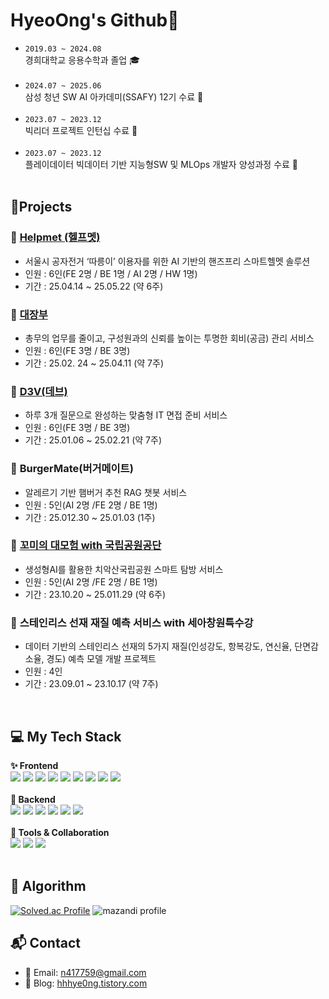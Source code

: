# HyeoOng's Github🤍

- `2019.03 ~ 2024.08` <br> 경희대학교 응용수학과 졸업 🎓<br><br>
- `2024.07 ~ 2025.06` <br> 삼성 청년 SW AI 아카데미(SSAFY) 12기 수료 🩵 <br><br>
- `2023.07 ~ 2023.12` <br> 빅리더 프로젝트 인턴십 수료 💚 <br><br>
- `2023.07 ~ 2023.12` <br> 플레이데이터 빅데이터 기반 지능형SW 및 MLOps 개발자 양성과정 수료 🖤 <br><br>

## 🧩Projects

### 🤍 [**Helpmet (헬프멧)**](https://github.com/A303-Helpmet/FE)<br>

- 서울시 공자전거 ‘따릉이’ 이용자를 위한 AI 기반의 핸즈프리 스마트헬멧 솔루션
- 인원 : 6인(FE 2명 / BE 1명 / AI 2명 / HW 1명)
- 기간 :  25.04.14 ~ 25.05.22 (약 6주)

### 🤍 [**대장부**](https://github.com/A108-Daejangbu/client)<br>

- 총무의 업무를 줄이고, 구성원과의 신뢰를 높이는 투명한 회비(공금) 관리 서비스
- 인원 : 6인(FE 3명 / BE 3명)
- 기간 :  25.02. 24 ~ 25.04.11 (약 7주)

### 🤍 [**D3V(데브)**](https://github.com/D3V-A609/D3V)<br>

- 하루 3개 질문으로 완성하는 맞춤형 IT 면접 준비 서비스
- 인원 : 6인(FE 3명 / BE 3명)
- 기간 :  25.01.06 ~ 25.02.21 (약 7주)

### 🤍 **BurgerMate(버거메이트)**<br>

- 알레르기 기반 햄버거 추천 RAG 챗봇 서비스
- 인원 : 5인(AI 2명 /FE 2명 / BE 1명)
- 기간 :  25.012.30 ~ 25.01.03 (1주)

### 🤍 [**꼬미의 대모험 with 국립공원공단**](https://github.com/HyeoOng/Kkomi-s_Adventure)<br>

- 생성형AI를 활용한 치악산국립공원 스마트 탐방 서비스
- 인원 : 5인(AI 2명 /FE 2명 / BE 1명)
- 기간 :  23.10.20 ~ 25.011.29 (약 6주)

### 🤍 **스테인리스 선재 재질 예측 서비스 with 세아창원특수강**<br>

- 데이터 기반의 스테인리스 선재의 5가지 재질(인성강도, 항복강도, 연신율, 단면감소율, 경도) 예측 모델 개발 프로젝트
- 인원 : 4인
- 기간 :  23.09.01 ~ 23.10.17 (약 7주)
<br>

## 💻 My Tech Stack
**✨ Frontend**<br>
<img src="https://img.shields.io/badge/HTML5-E34F26?style=for-the-badge&logo=html5&logoColor=white"> <img src="https://img.shields.io/badge/CSS3-1572B6?style=for-the-badge&logo=css3&logoColor=white"> <img src="https://img.shields.io/badge/JavaScript-F7DF1E?style=for-the-badge&logo=javascript&logoColor=black"> <img src="https://img.shields.io/badge/TypeScript-3178C6?style=for-the-badge&logo=typescript&logoColor=white"> <img src="https://img.shields.io/badge/React-61DAFB?style=for-the-badge&logo=react&logoColor=black"> <img src="https://img.shields.io/badge/Vue.js-4FC08D?style=for-the-badge&logo=vue.js&logoColor=white"> <img src="https://img.shields.io/badge/Redux-764ABC?style=for-the-badge&logo=redux&logoColor=white"> <img src="https://img.shields.io/badge/Zustand-000000?style=for-the-badge&logo=Zustand&logoColor=white"> <img src="https://img.shields.io/badge/Pinia-FFD859?style=for-the-badge&logo=pinia&logoColor=black"><br><br>
**🔧 Backend**<br>
<img src="https://img.shields.io/badge/Java-007396?style=for-the-badge&logo=java&logoColor=white"> <img src="https://img.shields.io/badge/SpringBoot-6DB33F?style=for-the-badge&logo=springboot&logoColor=white"> <img src="https://img.shields.io/badge/Python-3776AB?style=for-the-badge&logo=python&logoColor=white"> <img src="https://img.shields.io/badge/FastAPI-009688?style=for-the-badge&logo=fastapi&logoColor=white"> <img src="https://img.shields.io/badge/Flask-000000?style=for-the-badge&logo=flask&logoColor=white"> <img src="https://img.shields.io/badge/MySQL-4479A1?style=for-the-badge&logo=mysql&logoColor=white"><br><br>
**🧰 Tools & Collaboration**<br>
<img src="https://img.shields.io/badge/Git-F05032?style=for-the-badge&logo=git&logoColor=white"> <img src="https://img.shields.io/badge/Notion-000000?style=for-the-badge&logo=notion&logoColor=white"> <img src="https://img.shields.io/badge/Jira-0052CC?style=for-the-badge&logo=jira&logoColor=white">
<br><br>

## 🧠 Algorithm
[![Solved.ac Profile](http://mazassumnida.wtf/api/v2/generate_badge?boj=hyewon1122)](https://solved.ac/hyewon1122/)
![mazandi profile](http://mazandi.herokuapp.com/api?handle=hyewon1122&theme=cold)
<br>

## 📬 Contact
- 📧 Email: [n417759@gmail.com](mailto:n417759@gmail.com)  
- 📝 Blog: [hhhye0ng.tistory.com](https://hhhye0ng.tistory.com/)
